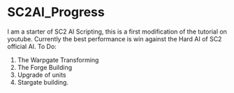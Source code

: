 # SC2AI_Progress
I am a starter of SC2 AI Scripting, this is a first modification of the tutorial on youtube. Currently the best performance is win against the Hard AI of SC2 official AI. 
To Do:
1. The Warpgate Transforming
2. The Forge Building
3. Upgrade of units
4. Stargate building.

